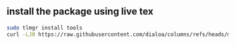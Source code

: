## install the package using live tex


```sh
sudo tlmgr install tools
curl -LJ0 https://raw.githubusercontent.com/dialoa/columns/refs/heads/master/columns.lua > columns.lua
```

